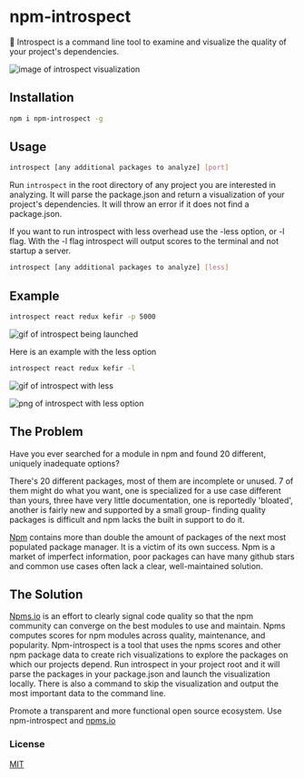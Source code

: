 # npm-introspect

:mag_right: Introspect is a command line tool to examine and visualize the quality of your project's dependencies.

![image of introspect visualization](https://github.com/Nohmapp/npm-introspect/blob/master/assets/screenshot.png?raw=true)

## Installation

```bash
npm i npm-introspect -g
```
## Usage

```bash
introspect [any additional packages to analyze] [port] 
```
Run ```introspect``` in the root directory of any project you are interested in analyzing. It will parse the package.json and return a visualization of your project's dependencies. It will throw an error if it does not find a package.json.

If you want to run introspect with less overhead use the -less option, or -l flag.
With the -l flag introspect will output scores to the terminal and not startup a server.

```bash
introspect [any additional packages to analyze] [less] 
```

## Example
```bash
introspect react redux kefir -p 5000
```

![gif of introspect being launched](https://github.com/Nohmapp/npm-introspect/blob/master/assets/screenshot.gif?raw=true)

Here is an example with the less option

```bash
introspect react redux kefir -l
```
![gif of introspect with less](https://github.com/Nohmapp/npm-introspect/blob/master/assets/less.gif?raw=true)

![png of introspect with less option](https://github.com/Nohmapp/npm-introspect/blob/master/assets/screenshot_less.png?raw=true)

## The Problem

Have you ever searched for a module in npm and found 20 different, uniquely inadequate options?

There's 20 different packages, most of them are incomplete or unused. 7 of them might do what you want, one is specialized for a use case different than yours, three have very little documentation, one is reportedly 'bloated', another is fairly new and supported by a small group- finding quality packages is difficult and npm lacks the built in support to do it.

[Npm](https://www.npmjs.com/) contains more than double the amount of packages of the next most populated package manager. It is a victim of its own success. Npm is a market of imperfect information, poor packages can have many github stars and common use cases often lack a clear, well-maintained solution.

## The Solution

[Npms.io](https://npms.io/) is an effort to clearly signal code quality so that the npm community can converge on the best modules to use and maintain. Npms computes scores for npm modules across quality, maintenance, and popularity. Npm-introspect is a tool that uses the npms scores and other npm package data to create rich visualizations to explore the packages on which our projects depend. Run introspect in your project root and it will parse the packages in your package.json and launch the visualization locally. There is also a command to skip the visualization and output the most important data to the command line.

Promote a transparent and more functional open source ecosystem. Use npm-introspect and [npms.io](https://npms.io/)

### License
[MIT](https://opensource.org/licenses/MIT)
